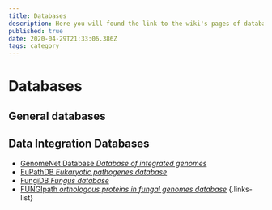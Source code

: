 ```yaml
---
title: Databases
description: Here you will found the link to the wiki's pages of databases 
published: true
date: 2020-04-29T21:33:06.386Z
tags: category
---
```


# Databases

## General databases



## Data Integration Databases

- [GenomeNet Database *Database of integrated genomes*](https://vdclab-wiki.herokuapp.com/databases/data-integration/genomenet/)
- [EuPathDB *Eukaryotic pathogenes database*](https://vdclab-wiki.herokuapp.com/databases/data-integration/EuPathDB/)
- [FungiDB *Fungus database*](https://vdclab-wiki.herokuapp.com/databases/data-integration/FungiDB/)
- [FUNGIpath *orthologous proteins in fungal genomes database*](https://vdclab-wiki.herokuapp.com/databases/data-integration/FUNGIpath/)
{.links-list}